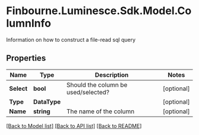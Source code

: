 # Finbourne.Luminesce.Sdk.Model.ColumnInfo
Information on how to construct a file-read sql query

## Properties

Name | Type | Description | Notes
------------ | ------------- | ------------- | -------------
**Select** | **bool** | Should the column be used/selected? | [optional] 
**Type** | **DataType** |  | [optional] 
**Name** | **string** | The name of the column | [optional] 

[[Back to Model list]](../README.md#documentation-for-models) [[Back to API list]](../README.md#documentation-for-api-endpoints) [[Back to README]](../README.md)

